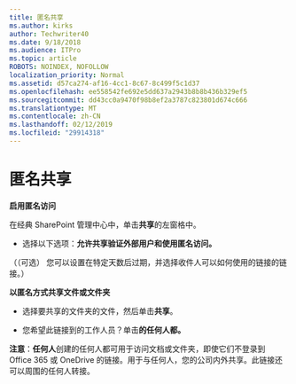 ```yaml
---
title: 匿名共享
ms.author: kirks
author: Techwriter40
ms.date: 9/18/2018
ms.audience: ITPro
ms.topic: article
ROBOTS: NOINDEX, NOFOLLOW
localization_priority: Normal
ms.assetid: d57ca274-af16-4cc1-8c67-8c499f5c1d37
ms.openlocfilehash: ee558542fe692e5dd637a2943b8b8b436b329ef5
ms.sourcegitcommit: dd43cc0a9470f98b8ef2a3787c823801d674c666
ms.translationtype: MT
ms.contentlocale: zh-CN
ms.lasthandoff: 02/12/2019
ms.locfileid: "29914318"
---
```

# <a name="anonymous-sharing"></a>匿名共享

 **启用匿名访问**
  
在经典 SharePoint 管理中心中，单击**共享**的左窗格中。 
  
- 选择以下选项：**允许共享验证外部用户和使用匿名访问。**
  
（（可选） 您可以设置在特定天数后过期，并选择收件人可以如何使用的链接的链接。）
    
 **以匿名方式共享文件或文件夹**
  
- 选择要共享的文件夹的文件，然后单击**共享**。 
    
- 您希望此链接到的工作人员？单击**的任何人都。**
  
 **注意**：**任何人**创建的任何人都可用于访问文档或文件夹，即使它们不登录到 Office 365 或 OneDrive 的链接。用于与任何人，您的公司内外共享。此链接还可以周围的任何人转接。 
    

